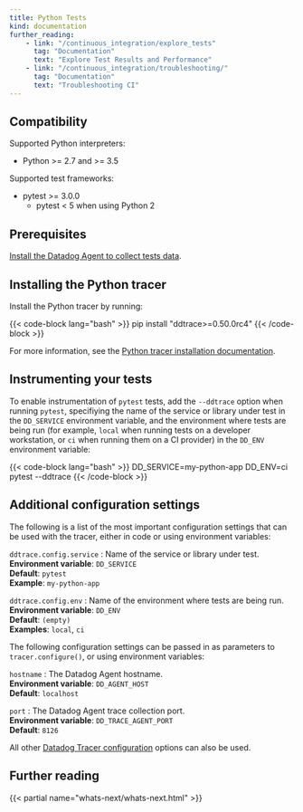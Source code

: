 ```yaml
---
title: Python Tests
kind: documentation
further_reading:
    - link: "/continuous_integration/explore_tests"
      tag: "Documentation"
      text: "Explore Test Results and Performance"
    - link: "/continuous_integration/troubleshooting/"
      tag: "Documentation"
      text: "Troubleshooting CI"
---
```

## Compatibility

Supported Python interpreters:
* Python >= 2.7 and >= 3.5

Supported test frameworks:
* pytest >= 3.0.0
  * pytest < 5 when using Python 2

## Prerequisites

[Install the Datadog Agent to collect tests data][1].

## Installing the Python tracer

Install the Python tracer by running:

{{< code-block lang="bash" >}}
pip install "ddtrace>=0.50.0rc4"
{{< /code-block >}}

For more information, see the [Python tracer installation documentation][2].

## Instrumenting your tests

To enable instrumentation of `pytest` tests, add the `--ddtrace` option when running `pytest`, specifiying the name of the service or library under test in the `DD_SERVICE` environment variable, and the environment where tests are being run (for example, `local` when running tests on a developer workstation, or `ci` when running them on a CI provider) in the `DD_ENV` environment variable:

{{< code-block lang="bash" >}}
DD_SERVICE=my-python-app DD_ENV=ci pytest --ddtrace
{{< /code-block >}}

## Additional configuration settings

The following is a list of the most important configuration settings that can be used with the tracer, either in code or using environment variables:

`ddtrace.config.service`
: Name of the service or library under test.<br/>
**Environment variable**: `DD_SERVICE`<br/>
**Default**: `pytest`<br/>
**Example**: `my-python-app`

`ddtrace.config.env`
: Name of the environment where tests are being run.<br/>
**Environment variable**: `DD_ENV`<br/>
**Default**: `(empty)`<br/>
**Examples**: `local`, `ci`

The following configuration settings can be passed in as parameters to `tracer.configure()`, or using environment variables:

`hostname`
: The Datadog Agent hostname.<br/>
**Environment variable**: `DD_AGENT_HOST`<br/>
**Default**: `localhost`

`port`
: The Datadog Agent trace collection port.<br/>
**Environment variable**: `DD_TRACE_AGENT_PORT`<br/>
**Default**: `8126`

All other [Datadog Tracer configuration][3] options can also be used.

## Further reading

{{< partial name="whats-next/whats-next.html" >}}

[1]: /continuous_integration/setup_tests/agent/
[2]: /tracing/setup_overview/setup/python/
[3]: /tracing/setup_overview/setup/python/?tab=containers#configuration
